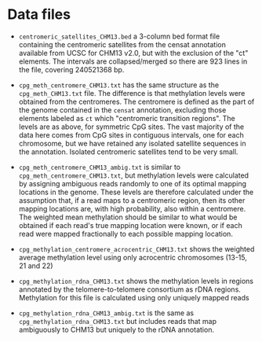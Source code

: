 # Data files

- `centromeric_satellites_CHM13.bed` a 3-column bed format file
  containing the centromeric satellites from the censat annotation
  available from UCSC for CHM13 v2.0, but with the exclusion of the
  "ct" elements. The intervals are collapsed/merged so there are 923
  lines in the file, covering 240521368 bp.

- `cpg_meth_centromere_CHM13.txt` has the same structure as the
  `cpg_meth_CHM13.txt` file. The difference is that methylation levels
  were obtained from the centromeres. The centromere is defined as the
  part of the genome contained in the `censat` annotation, excluding
  those elements labeled as `ct` which "centromeric transition
  regions". The levels are as above, for symmetric CpG sites. The vast
  majority of the data here comes from CpG sites in contiguous
  intervals, one for each chromosome, but we have retained any
  isolated satellite sequences in the annotation. Isolated centromeric
  satellites tend to be very small.

- `cpg_meth_centromere_CHM13_ambig.txt` is similar to
  `cpg_meth_centromere_CHM13.txt`, but methylation levels were
  calculated by assigning ambiguous reads randomly to one of its
  optimal mapping locations in the genome. These levels are therefore
  calculated under the assumption that, if a read maps to a
  centromeric region, then its other mapping locations are, with high
  probability, also within a centromere. The weighted mean methylation
  should be similar to what would be obtained if each read's true
  mapping location were known, or if each read were mapped
  fractionally to each possible mapping location.

 - `cpg_methylation_centromere_acrocentric_CHM13.txt` shows the
   weighted average methylation level using only acrocentric
   chromosomes (13-15, 21 and 22)
 
 - `cpg_methylation_rdna_CHM13.txt` shows the methylation levels in
   regions annotated by the telomere-to-telomere consortium as rDNA
   regions. Methylation for this file is calculated using only
   uniquely mapped reads

 - `cpg_methylation_rdna_CHM13_ambig.txt` is the same as
   `cpg_methylation_rdna_CHM13.txt` but includes reads that map
    ambiguously to CHM13 but uniquely to the rDNA annotation.
